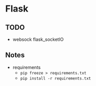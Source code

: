 # Flask

## TODO
- websock flask_socketIO
## Notes

- requirements
    - `pip freeze > requirements.txt`
    - `pip install -r requirements.txt`